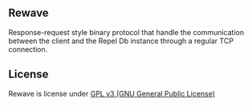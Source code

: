 ## Rewave

Response-request style binary protocol that handle the communication between the client and the Repel Db instance through a regular TCP connection.

## License
Rewave is license under [GPL v3 (GNU General Public License)](../LICENSE)
